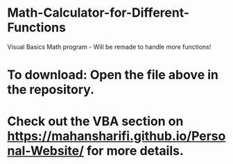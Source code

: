 # Math-Calculator-for-Different-Functions
Visual Basics Math program - Will be remade to handle more functions!
# To download: Open the file above in the repository.
# Check out the VBA section on https://mahansharifi.github.io/Personal-Website/ for more details.

